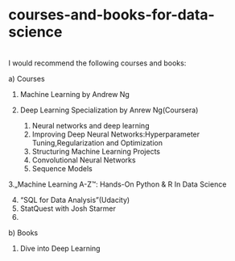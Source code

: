 # courses-and-books-for-data-science
<br />
I would recommend the following courses and books:
<br />

a) Courses
<br />

1. Machine Learning by Andrew Ng


2. Deep Learning Specialization by Anrew Ng(Coursera)
   1. Neural networks and deep learning
   2. Improving Deep Neural Networks:Hyperparameter Tuning,Regularization and Optimization
   3. Structuring Machine Learning Projects
   4. Convolutional Neural Networks
   5. Sequence Models
   
 3.„Machine Learning A-Z™: Hands-On Python & R In Data Science
 
 4. “SQL for Data Analysis”(Udacity)
5. StatQuest with Josh Starmer
6.
b) Books
1. Dive into Deep Learning
